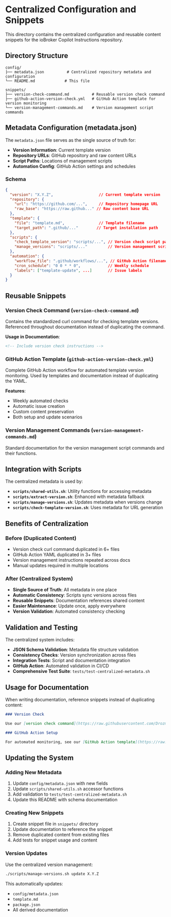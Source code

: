 # Centralized Configuration and Snippets

This directory contains the centralized configuration and reusable content snippets for the ioBroker Copilot Instructions repository.

## Directory Structure

```
config/
├── metadata.json          # Centralized repository metadata and configuration
└── README.md             # This file

snippets/
├── version-check-command.md          # Reusable version check command
├── github-action-version-check.yml   # GitHub Action template for version monitoring  
└── version-management-commands.md    # Version management script commands
```

## Metadata Configuration (metadata.json)

The `metadata.json` file serves as the single source of truth for:

- **Version Information**: Current template version
- **Repository URLs**: GitHub repository and raw content URLs
- **Script Paths**: Locations of management scripts
- **Automation Config**: GitHub Action settings and schedules

### Schema

```json
{
  "version": "X.Y.Z",                    // Current template version
  "repository": {
    "url": "https://github.com/...",     // Repository homepage URL
    "raw_base": "https://raw.github..." // Raw content base URL  
  },
  "template": {
    "file": "template.md",               // Template filename
    "target_path": ".github/..."        // Target installation path
  },
  "scripts": {
    "check_template_version": "scripts/...", // Version check script path
    "manage_versions": "scripts/..."         // Version management script path
  },
  "automation": {
    "workflow_file": ".github/workflows/...", // GitHub Action filename
    "cron_schedule": "0 0 * * 0",            // Weekly schedule
    "labels": ["template-update", ...]       // Issue labels
  }
}
```

## Reusable Snippets

### Version Check Command (`version-check-command.md`)

Contains the standardized curl command for checking template versions. Referenced throughout documentation instead of duplicating the command.

**Usage in Documentation**:
```markdown
<!-- Include version check instructions -->
```

### GitHub Action Template (`github-action-version-check.yml`)

Complete GitHub Action workflow for automated template version monitoring. Used by templates and documentation instead of duplicating the YAML.

**Features**:
- Weekly automated checks
- Automatic issue creation
- Custom content preservation
- Both setup and update scenarios

### Version Management Commands (`version-management-commands.md`)

Standard documentation for the version management script commands and their functions.

## Integration with Scripts

The centralized metadata is used by:

- **`scripts/shared-utils.sh`**: Utility functions for accessing metadata
- **`scripts/extract-version.sh`**: Enhanced with metadata fallback
- **`scripts/manage-versions.sh`**: Updates metadata when versions change
- **`scripts/check-template-version.sh`**: Uses metadata for URL generation

## Benefits of Centralization

### Before (Duplicated Content)
- Version check curl command duplicated in 6+ files
- GitHub Action YAML duplicated in 3+ files
- Version management instructions repeated across docs
- Manual updates required in multiple locations

### After (Centralized System)
- **Single Source of Truth**: All metadata in one place
- **Automatic Consistency**: Scripts sync versions across files
- **Reusable Snippets**: Documentation references shared content
- **Easier Maintenance**: Update once, apply everywhere
- **Version Validation**: Automated consistency checking

## Validation and Testing

The centralized system includes:

- **JSON Schema Validation**: Metadata file structure validation
- **Consistency Checks**: Version synchronization across files
- **Integration Tests**: Script and documentation integration
- **GitHub Action**: Automated validation in CI/CD
- **Comprehensive Test Suite**: `tests/test-centralized-metadata.sh`

## Usage for Documentation

When writing documentation, reference snippets instead of duplicating content:

```markdown
### Version Check

Use our [version check command](https://raw.githubusercontent.com/DrozmotiX/ioBroker-Copilot-Instructions/main/snippets/version-check-command.md).

### GitHub Action Setup  

For automated monitoring, see our [GitHub Action template](https://raw.githubusercontent.com/DrozmotiX/ioBroker-Copilot-Instructions/main/snippets/github-action-version-check.yml).
```

## Updating the System

### Adding New Metadata
1. Update `config/metadata.json` with new fields
2. Update `scripts/shared-utils.sh` accessor functions
3. Add validation to `tests/test-centralized-metadata.sh`
4. Update this README with schema documentation

### Creating New Snippets
1. Create snippet file in `snippets/` directory
2. Update documentation to reference the snippet
3. Remove duplicated content from existing files
4. Add tests for snippet usage and content

### Version Updates
Use the centralized version management:
```bash
./scripts/manage-versions.sh update X.Y.Z
```

This automatically updates:
- `config/metadata.json`
- `template.md`
- `package.json`
- All derived documentation